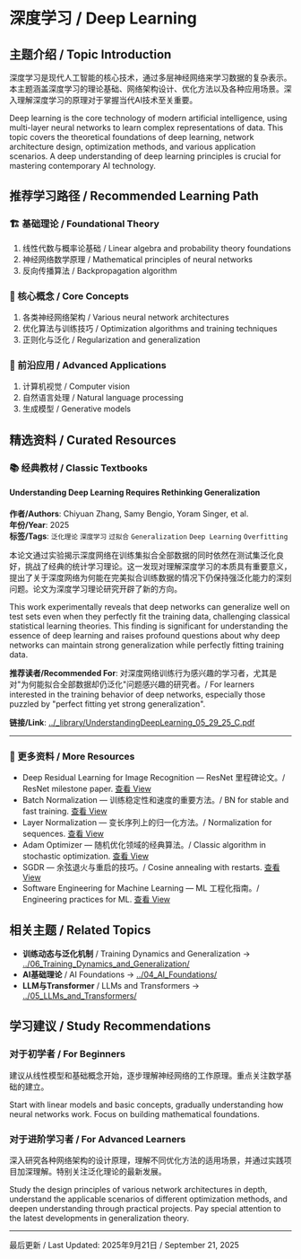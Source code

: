 # 深度学习 / Deep Learning

## 主题介绍 / Topic Introduction

深度学习是现代人工智能的核心技术，通过多层神经网络来学习数据的复杂表示。本主题涵盖深度学习的理论基础、网络架构设计、优化方法以及各种应用场景。深入理解深度学习的原理对于掌握当代AI技术至关重要。

Deep learning is the core technology of modern artificial intelligence, using multi-layer neural networks to learn complex representations of data. This topic covers the theoretical foundations of deep learning, network architecture design, optimization methods, and various application scenarios. A deep understanding of deep learning principles is crucial for mastering contemporary AI technology.

## 推荐学习路径 / Recommended Learning Path

### 🏗️ 基础理论 / Foundational Theory

1. 线性代数与概率论基础 / Linear algebra and probability theory foundations
2. 神经网络数学原理 / Mathematical principles of neural networks
3. 反向传播算法 / Backpropagation algorithm

### 🧠 核心概念 / Core Concepts

1. 各类神经网络架构 / Various neural network architectures
2. 优化算法与训练技巧 / Optimization algorithms and training techniques
3. 正则化与泛化 / Regularization and generalization

### 🚀 前沿应用 / Advanced Applications

1. 计算机视觉 / Computer vision
2. 自然语言处理 / Natural language processing
3. 生成模型 / Generative models

## 精选资料 / Curated Resources

### 📚 经典教材 / Classic Textbooks

#### Understanding Deep Learning Requires Rethinking Generalization
**作者/Authors**: Chiyuan Zhang, Samy Bengio, Yoram Singer, et al.  
**年份/Year**: 2025  
**标签/Tags**: `泛化理论` `深度学习` `过拟合` `Generalization` `Deep Learning` `Overfitting`

本论文通过实验揭示深度网络在训练集拟合全部数据的同时依然在测试集泛化良好，挑战了经典的统计学习理论。这一发现对理解深度学习的本质具有重要意义，提出了关于深度网络为何能在完美拟合训练数据的情况下仍保持强泛化能力的深刻问题。论文为深度学习理论研究开辟了新的方向。

This work experimentally reveals that deep networks can generalize well on test sets even when they perfectly fit the training data, challenging classical statistical learning theories. This finding is significant for understanding the essence of deep learning and raises profound questions about why deep networks can maintain strong generalization while perfectly fitting training data.

**推荐读者/Recommended For**: 对深度网络训练行为感兴趣的学习者，尤其是对"为何能拟合全部数据却仍泛化"问题感兴趣的研究者。/ For learners interested in the training behavior of deep networks, especially those puzzled by "perfect fitting yet strong generalization".

**链接/Link**: [../_library/UnderstandingDeepLearning_05_29_25_C.pdf](../_library/UnderstandingDeepLearning_05_29_25_C.pdf)

---

### 📄 更多资料 / More Resources

- Deep Residual Learning for Image Recognition — ResNet 里程碑论文。/ ResNet milestone paper. [查看 View](../_library/Deep%20Residual%20Learning%20for%20Image%20Recognition.pdf)
- Batch Normalization — 训练稳定性和速度的重要方法。/ BN for stable and fast training. [查看 View](../_library/Batch%20Normalization%20Accelerating%20Deep%20Network%20Training%20by%20Reducing%20Internal%20Covariate%20Shift.pdf)
- Layer Normalization — 变长序列上的归一化方法。/ Normalization for sequences. [查看 View](../_library/Layer%20Normalization.pdf)
- Adam Optimizer — 随机优化领域的经典算法。/ Classic algorithm in stochastic optimization. [查看 View](../_library/Adam%20A%20Method%20for%20Stochastic%20Optimization.pdf)
- SGDR — 余弦退火与重启的技巧。/ Cosine annealing with restarts. [查看 View](../_library/SGDR%20Stochastic%20Gradient%20Descent%20with%20Warm%20Restarts.pdf)
- Software Engineering for Machine Learning — ML 工程化指南。/ Engineering practices for ML. [查看 View](../_library/Software%20Engineering%20for%20Machine%20Learning.pdf)


## 相关主题 / Related Topics

- **训练动态与泛化机制** / Training Dynamics and Generalization → [../06_Training_Dynamics_and_Generalization/](../06_Training_Dynamics_and_Generalization/)
- **AI基础理论** / AI Foundations → [../04_AI_Foundations/](../04_AI_Foundations/)
- **LLM与Transformer** / LLMs and Transformers → [../05_LLMs_and_Transformers/](../05_LLMs_and_Transformers/)

## 学习建议 / Study Recommendations

### 对于初学者 / For Beginners

建议从线性模型和基础概念开始，逐步理解神经网络的工作原理。重点关注数学基础的建立。

Start with linear models and basic concepts, gradually understanding how neural networks work. Focus on building mathematical foundations.

### 对于进阶学习者 / For Advanced Learners

深入研究各种网络架构的设计原理，理解不同优化方法的适用场景，并通过实践项目加深理解。特别关注泛化理论的最新发展。

Study the design principles of various network architectures in depth, understand the applicable scenarios of different optimization methods, and deepen understanding through practical projects. Pay special attention to the latest developments in generalization theory.

---

最后更新 / Last Updated: 2025年9月21日 / September 21, 2025
